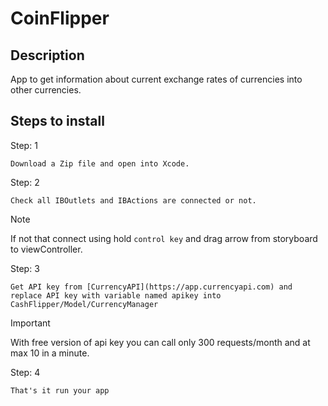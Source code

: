 # CoinFlipper

## Description

App to get information about current exchange rates of currencies into other currencies.

## Steps to install

Step: 1

`Download a Zip file and open into Xcode.`

Step: 2

`Check all IBOutlets and IBActions are connected or not.`

> [!NOTE]
> If not that connect using hold `control key` and drag arrow from storyboard to viewController.

Step: 3

`Get API key from [CurrencyAPI](https://app.currencyapi.com) and replace API key with variable named apikey into CashFlipper/Model/CurrencyManager`

> [!IMPORTANT]
> With free version of api key you can call only 300 requests/month and at max 10 in a minute.

Step: 4

`That's it run your app`
